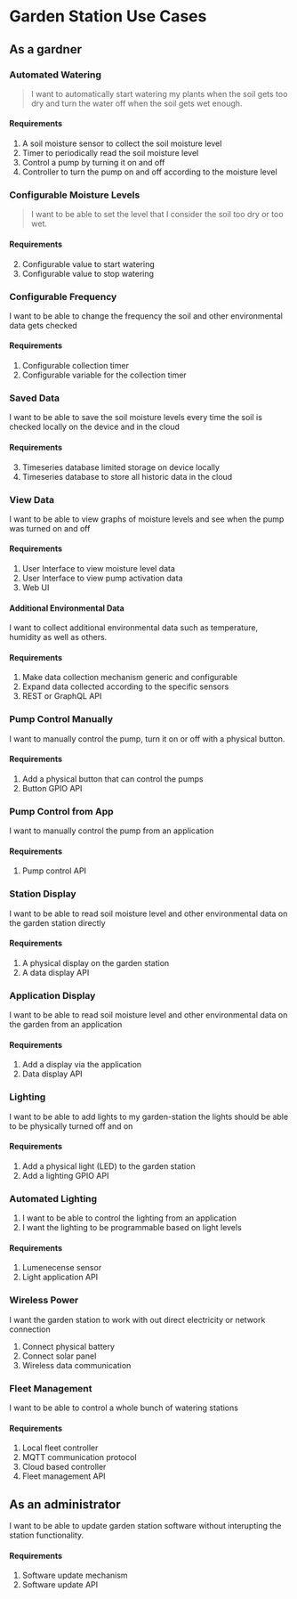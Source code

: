 # Garden Station Use Cases

## As a gardner

### Automated Watering

> I want to automatically start watering my plants when the soil gets
too dry and turn the water off when the soil gets wet enough.

#### Requirements

1. A soil moisture sensor to collect the soil moisture level
3. Timer to periodically read the soil moisture level
2. Control a pump by turning it on and off
4. Controller to turn the pump on and off according to the moisture
   level 

### Configurable Moisture Levels

> I want to be able to set the level that I consider the soil too dry or
too wet.

#### Requirements

2. Configurable value to start watering
2. Configurable value to stop watering

### Configurable Frequency 

I want to be able to change the frequency the soil and other
environmental data gets checked

#### Requirements

1. Configurable collection timer
2. Configurable variable for the collection timer

### Saved Data

I want to be able to save the soil moisture levels every time the
soil is checked locally on the device and in the cloud

#### Requirements

3. Timeseries database limited storage on device locally
3. Timeseries database to store all historic data in the cloud 

### View Data

I want to be able to view graphs of moisture levels and see when the
pump was turned on and off

#### Requirements

1. User Interface to view moisture level data 
1. User Interface to view pump activation data
2. Web UI

#### Additional Environmental Data

I want to collect additional environmental data such as temperature,
humidity as well as others.

#### Requirements

1. Make data collection mechanism generic and configurable
2. Expand data collected according to the specific sensors
3. REST or GraphQL API

### Pump Control Manually

I want to manually control the pump, turn it on or off with a physical
button. 

#### Requirements

1. Add a physical button that can control the pumps
2. Button GPIO API 

### Pump Control from App

I want to manually control the pump from an application

#### Requirements

1. Pump control API

### Station Display

I want to be able to read soil moisture level and other environmental
data on the garden station directly

#### Requirements

1. A physical display on the garden station
2. A data display API

### Application Display

I want to be able to read soil moisture level and other environmental
data on the garden from an application

#### Requirements

1. Add a display via the application
2. Data display API

### Lighting

I want to be able to add lights to my garden-station the lights should
be able to be physically turned off and on

#### Requirements

1. Add a physical light (LED) to the garden station
2. Add a lighting GPIO API

### Automated Lighting

1. I want to be able to control the lighting from an application
2. I want the lighting to be programmable based on light levels

#### Requirements

1. Lumenecense sensor
2. Light application API

### Wireless Power

I want the garden station to work with out direct electricity or
network connection

1. Connect physical battery
2. Connect solar panel
3. Wireless data communication

### Fleet Management

I want to be able to control a whole bunch of watering stations

#### Requirements

1. Local fleet controller
2. MQTT communication protocol
3. Cloud based controller
4. Fleet management API

## As an administrator

I want to be able to update garden station software without
interupting the station functionality.

#### Requirements

1. Software update mechanism
2. Software update API



